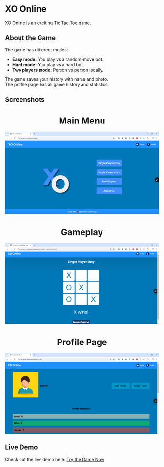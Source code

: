 # XO Online

XO Online is an exciting Tic Tac Toe game.

## About the Game

The game has different modes:
- **Easy mode:** You play vs a random-move bot.
- **Hard mode:** You play vs a hard bot.
- **Two players mode:** Person vs person locally.

The game saves your history with name and photo.  
The profile page has all game history and statistics.


## Screenshots


<h1 align="center">Main Menu</h1>

![MainMenu - Section 1](assets/images/main-menu.png)

<h1 align="center">Gameplay</h1>

![Gameplay - Section 2](assets/images/gameplay.png)

<h1 align="center">Profile Page</h1>

![ProfilePage - Section 3](assets/images/profile-page.png)


## Live Demo

Check out the live demo here: [Try the Game Now](https://xo-game-tawny.vercel.app/)